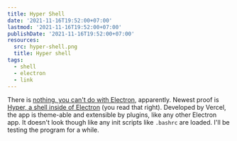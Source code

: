 ```yaml
---
title: Hyper Shell
date: '2021-11-16T19:52:00+07:00'
lastmod: '2021-11-16T19:52:00+07:00'
publishDate: '2021-11-16T19:52:00+07:00'
resources:
  src: hyper-shell.png
  title: Hyper shell
tags:
  - shell
  - electron
  - link
---
```


There is [nothing, you can't do with Electron](https://github.com/sindresorhus/awesome-electron), apparently. Newest proof is [Hyper, a shell inside of Electron](https://hyper.is/) (you read that right). Developed by Vercel, the app is theme-able and extensible by plugins, like any other Electron app. It doesn't look though like any init scripts like `.bashrc` are loaded. I'll be testing the program for a while.
